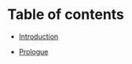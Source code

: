 # Table of contents

* [Introduction](README.md)

- [Prologue](universal/day1/Saber-00.md)<a id="prologue"></a>

